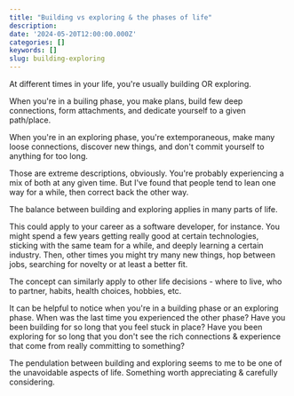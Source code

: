 ```yaml
---
title: "Building vs exploring & the phases of life"
description:
date: '2024-05-20T12:00:00.000Z'
categories: []
keywords: []
slug: building-exploring
---
```


At different times in your life, you're usually building OR exploring.

When you're in a builing phase, you make plans, build few deep connections, form attachments, and dedicate yourself to a given path/place.

When you're in an exploring phase, you're extemporaneous, make many loose connections, discover new things, and don't commit yourself to anything for too long.

Those are extreme descriptions, obviously. You're probably experiencing a mix of both at any given time. But I've found that people tend to lean one way for a while, then correct back the other way.

The balance between building and exploring applies in many parts of life.

This could apply to your career as a software developer, for instance. You might spend a few years getting really good at certain technologies, sticking with the same team for a while, and deeply learning a certain industry. Then, other times you might try many new things, hop between jobs, searching for novelty or at least a better fit.

The concept can similarly apply to other life decisions - where to live, who to partner, habits, health choices, hobbies, etc.

It can be helpful to notice when you're in a building phase or an exploring phase. When was the last time you experienced the other phase? Have you been building for so long that you feel stuck in place? Have you been exploring for so long that you don't see the rich connections & experience that come from really committing to something?

The pendulation between building and exploring seems to me to be one of the unavoidable aspects of life. Something worth appreciating & carefully considering.

